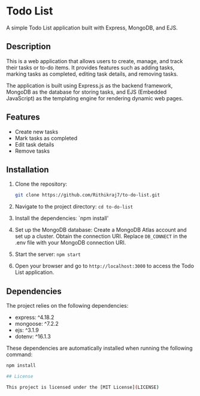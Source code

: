 # Todo List

A simple Todo List application built with Express, MongoDB, and EJS.

## Description

This is a web application that allows users to create, manage, and track their tasks or to-do items. It provides features such as adding tasks, marking tasks as completed, editing task details, and removing tasks.

The application is built using Express.js as the backend framework, MongoDB as the database for storing tasks, and EJS (Embedded JavaScript) as the templating engine for rendering dynamic web pages.

## Features

- Create new tasks
- Mark tasks as completed
- Edit task details
- Remove tasks

## Installation

1. Clone the repository:

   ```bash
   git clone https://github.com/Rithikraj7/to-do-list.git

1. Navigate to the project directory: `cd to-do-list`
2. Install the dependencies: `npm install'
3. Set up the MongoDB database: 
  Create a MongoDB Atlas account and set up a cluster.
  Obtain the connection URI.
  Replace `DB_CONNECT` in the .env file with your MongoDB connection URI.
4. Start the server: `npm start `
5. Open your browser and go to ``http://localhost:3000`` to access the Todo List application.

## Dependencies

The project relies on the following dependencies:

- express: ^4.18.2
- mongoose: ^7.2.2
- ejs: ^3.1.9
- dotenv: ^16.1.3

These dependencies are automatically installed when running the following command:

```bash
npm install

## License

This project is licensed under the [MIT License](LICENSE)



